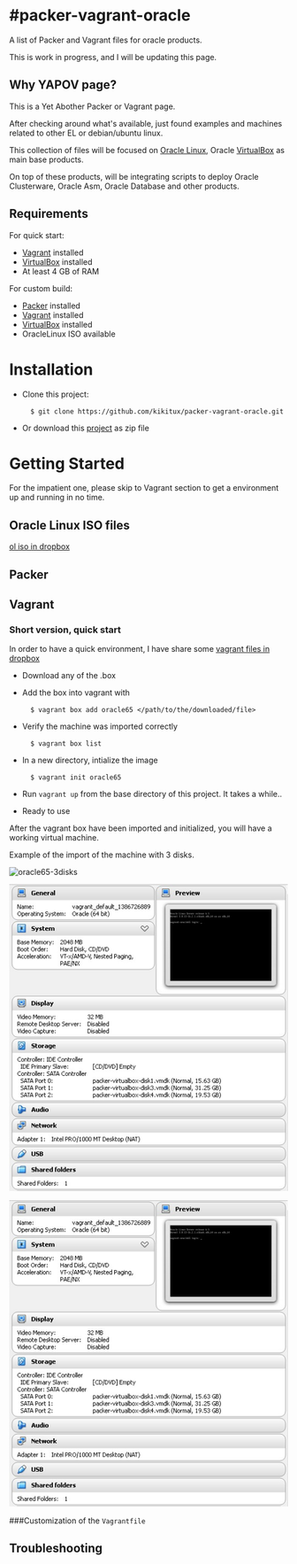 #packer-vagrant-oracle
==============

A list of Packer and Vagrant files for oracle products.

This is work in progress, and I will be updating this page.


## Why YAPOV page?

This is a Yet Abother Packer or Vagrant page.

After checking around what's available, just found examples and machines related to other EL or debian/ubuntu linux.

This collection of files will be focused on [Oracle Linux], Oracle [VirtualBox] as main base products.

On top of these products, will be integrating scripts to deploy Oracle Clusterware, Oracle Asm, Oracle Database and other products.

## Requirements

For quick start:

* [Vagrant] installed
* [VirtualBox] installed
* At least 4 GB of RAM

For custom build:

* [Packer] installed
* [Vagrant] installed
* [VirtualBox] installed
* OracleLinux ISO available

# Installation

* Clone this project:

        $ git clone https://github.com/kikitux/packer-vagrant-oracle.git
        
* Or download this [project] as zip file


# Getting Started

For the impatient one, please skip to Vagrant section to get a environment up and running in no time.

## Oracle Linux ISO files

[ol iso in dropbox]

## Packer

## Vagrant

### Short version, quick start

In order to have a quick environment, I have share some [vagrant files in dropbox]

- Download any of the <name>.box

- Add the box into vagrant with 

		$ vagrant box add oracle65 </path/to/the/downloaded/file>

- Verify the machine was imported correctly

		$ vagrant box list

- In a new directory, intialize the image

		$ vagrant init oracle65

- Run `vagrant up` from the base directory of this project. It takes a while..

- Ready to use

After the vagrant box have been imported and initialized, you will have a working virtual machine.

Example of the import of the machine with 3 disks.

![oracle65-3disks](https://github.com/kikitux/packer-vagrant-oracle/raw/master/vagrant/screenshots/oracle65-3disks.jpg)

![oracle65-3disks](/vagrant/screenshots/oracle65-3disks.jpg)

![oracle65-3disks](/vagrant/screenshots/oracle65-3disks.jpg?raw=true)

###Customization of the `Vagrantfile`


## Troubleshooting

[Vagrant]: http://www.vagrantup.com/

[Packer]: http://packer.io/

[VirtualBox]: https://www.virtualbox.org/

[vagrant files in dropbox]: https://www.dropbox.com/sh/3ks3e34en9bbec9/zjtqkm71RD/vagrant 

[dropbox]: https://www.dropbox.com/sh/3ks3e34en9bbec9/vf_s1n0Pps

[Oracle Linux]: https://linux.oracle.com/

[Oracle Linux Wiki]: https://wikis.oracle.com/display/oraclelinux/Home/

[ol iso in dropbox]: https://www.dropbox.com/sh/jsb3y18z4ebbowa/Z3qVA6JDC-

[Text]: http://link/


[project]: https://github.com/kikitux/packer-vagrant-oracle/archive/master.zip
